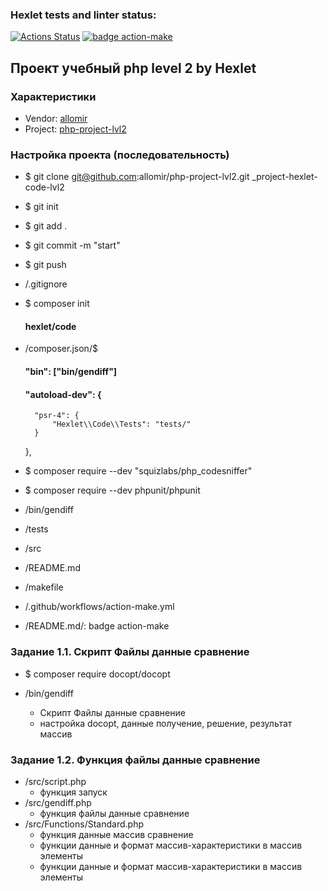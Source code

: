 ### Hexlet tests and linter status:
[![Actions Status](https://github.com/allomir/php-project-lvl2/workflows/hexlet-check/badge.svg)](https://github.com/allomir/php-project-lvl2/actions)
[![badge action-make](https://github.com/allomir/php-project-lvl2/actions/workflows/action-make.yml/badge.svg)](https://github.com/allomir/php-project-lvl2/actions/workflows/action-make.yml)

## Проект учебный php level 2 by Hexlet
### Характеристики
- Vendor: [allomir](https://github.com/allomir)
- Project: [php-project-lvl2](https://github.com/allomir/php-project-lvl2)

### Настройка проекта (последовательность)
- $ git clone git@github.com:allomir/php-project-lvl2.git _project-hexlet-code-lvl2
- $ git init
- $ git add .
- $ git commit -m "start"
- $ git push
- /.gitignore

- $ composer init
    #### hexlet/code
- /composer.json/$
    #### "bin": ["bin/gendiff"]
    #### "autoload-dev": {
        "psr-4": {
            "Hexlet\\Code\\Tests": "tests/"
        }
    },

- $ composer require --dev "squizlabs/php_codesniffer"
- $ composer require --dev phpunit/phpunit

- /bin/gendiff
- /tests
- /src
- /README.md

- /makefile

- /.github/workflows/action-make.yml
- /README.md/: badge action-make

### Задание 1.1. Скрипт Файлы данные сравнение
- $ composer require docopt/docopt

- /bin/gendiff
    - Скрипт Файлы данные сравнение
    - настройка docopt, данные получение, решение, результат массив

### Задание 1.2. Функция файлы данные сравнение
- /src/script.php
    - функция запуск
- /src/gendiff.php
    - функция файлы данные сравнение
- /src/Functions/Standard.php
    - функция данные массив сравнение
    - функции данные и формат массив-характеристики в массив элементы
    - функции данные и формат массив-характеристики в массив элементы
